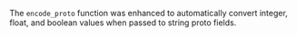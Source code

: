The `encode_proto` function was enhanced to automatically convert integer, float, and boolean values when passed to string proto fields.
